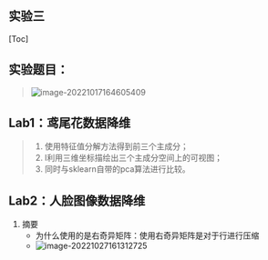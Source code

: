 ## 实验三

[Toc]



## 实验题目：

> ![image-20221017164605409](Lab3.assets/image-20221017164605409.png)

## Lab1：鸢尾花数据降维

>1. 使用特征值分解方法得到前三个主成分；
>2. l利用三维坐标描绘出三个主成分空间上的可视图；
>3. 同时与sklearn自带的pca算法进行比较。

## Lab2：人脸图像数据降维

1. 摘要
   + 为什么使用的是右奇异矩阵：使用右奇异矩阵是对于行进行压缩
   + ![image-20221027161312725](Lab3.assets/image-20221027161312725.png)

